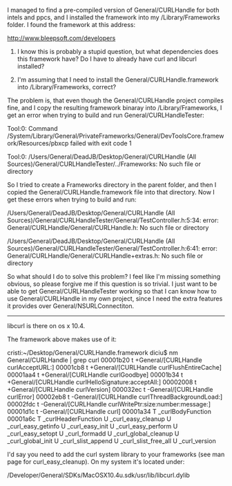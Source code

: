 

I managed to find a pre-compiled version of General/CURLHandle for both intels and ppcs, and I installed the framework into my /Library/Frameworks folder. I found the framework at this address:

http://www.bleepsoft.com/developers

1. I know this is probably a stupid question, but what dependencies does this framework have? Do I have to already have curl and libcurl installed?

2. I'm assuming that I need to install the General/CURLHandle.framework into /Library/Frameworks, correct?

The problem is, that even though the General/CURLHandle project compiles fine, and I copy the resulting framework binaray into /Library/Frameworks, I get an error when trying to build and run General/CURLHandleTester:

Tool:0: Command /System/Library/General/PrivateFrameworks/General/DevToolsCore.framework/Resources/pbxcp failed with exit code 1

Tool:0: /Users/General/DeadJB/Desktop/General/CURLHandle (All Sources)/General/CURLHandleTester/../Frameworks: No such file or directory

So I tried to create a Frameworks directory in the parent folder, and then I copied the General/CURLHandle.framework file into that directory. Now I get these errors when trying to build and run:

/Users/General/DeadJB/Desktop/General/CURLHandle (All Sources)/General/CURLHandleTester/General/TestController.h:5:34: error: General/CURLHandle/General/CURLHandle.h: No such file or directory


/Users/General/DeadJB/Desktop/General/CURLHandle (All Sources)/General/CURLHandleTester/General/TestController.h:6:41: error: General/CURLHandle/General/CURLHandle+extras.h: No such file or directory

So what should I do to solve this problem? I feel like I'm missing something obvious, so please forgive me if this question is so trivial. I just want to be able to get General/CURLHandleTester working so that I can know how to use General/CURLHandle in my own project, since I need the extra features it provides over General/NSURLConnectiton.


----

libcurl is there on os x 10.4.

The framework above makes use of it:
    
cristi:~/Desktop/General/CURLHandle.framework diciu$ nm General/CURLHandle | grep curl
00001b20 t +General/[CURLHandle curlAcceptURL:]
00001cb8 t +General/[CURLHandle curlFlushEntireCache]
00001aa4 t +General/[CURLHandle curlGoodbye]
00001b34 t +General/[CURLHandle curlHelloSignature:acceptAll:]
00002008 t +General/[CURLHandle curlVersion]
000032ec t -General/[CURLHandle curlError]
00002eb8 t -General/[CURLHandle curlThreadBackgroundLoad:]
00002fdc t -General/[CURLHandle curlWritePtr:size:number:message:]
00001d1c t -General/[CURLHandle curl]
00001a34 T _curlBodyFunction
00001a6c T _curlHeaderFunction
         U _curl_easy_cleanup
         U _curl_easy_getinfo
         U _curl_easy_init
         U _curl_easy_perform
         U _curl_easy_setopt
         U _curl_formadd
         U _curl_global_cleanup
         U _curl_global_init
         U _curl_slist_append
         U _curl_slist_free_all
         U _curl_version


I'd say you need to add the curl system library to your frameworks (see man page for curl_easy_cleanup).
On my system it's located under:

/Developer/General/SDKs/MacOSX10.4u.sdk/usr/lib/libcurl.dylib